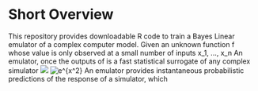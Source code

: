 # Short Overview
This repository provides downloadable R code to train a Bayes Linear emulator of a complex computer model. 
Given an unknown function f whose value is only observed at a small number of inputs x_1, ..., x_n An emulator, once the outputs of is a fast statistical surrogate of any complex simulator 
<img src="https://render.githubusercontent.com/render/math?math=e^{i \pi} = -1">
<img src="https://latex.codecogs.com/gif.latex?e^{x^2}" title="e^{x^2}" /></a>
An emulator provides instantaneous probabilistic predictions of the response of a simulator, which 
